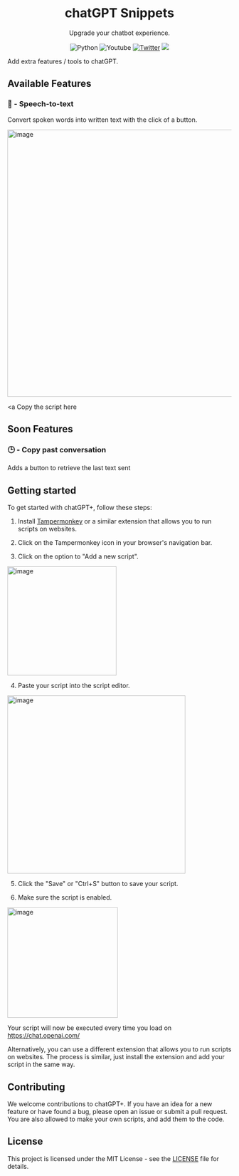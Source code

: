 <div align="center">
  <h1>chatGPT Snippets</h1>
  <p align="center"> Upgrade your chatbot experience. </p>
</div>

<p align="center">
    <a style="text-decoration:none" href="https://python.org">
        <img src="https://img.shields.io/badge/python-3670A0?style=for-the-badge&logo=python&logoColor=ffdd54" alt="Python" />
    </a>
     <a style="text-decoration:none" href="https://www.youtube.com/channel/UCbfGHhyeHpKXF5rl1cRfvbg">
        <img alt="Youtube" title="Youtube" src="https://img.shields.io/badge/-YouTube-red?style=for-the-badge&logo=youtube&logoColor=white"/></a>
  <a href="https://twitter.com/law_tutorials"><img alt="Twitter" title="Twitter" src="https://img.shields.io/badge/-Twitter-1DA1F2?style=for-the-badge&logo=twitter&logoColor=white"/></a>
  <a href="https://discord.gg/cPKc5B6Gnv" alt="Dev Pro Tips Discussion & Support Server">
    <img src="https://img.shields.io/discord/836621542917275668?color=7289DA&labelColor=4a64bd&logo=discord&logoColor=white&style=for-the-badge"/></a>
</p>


Add extra features / tools to chatGPT.

## Available Features

### 💬 - Speech-to-text

Convert spoken words into written text with the click of a button.

<img width="600" alt="image" src="https://s9.gifyu.com/images/te.gif">

<a Copy the script here


## Soon Features

### 🕒 - Copy past conversation
Adds a button to retrieve the last text sent

## Getting started

To get started with chatGPT+, follow these steps:

1. Install [Tampermonkey](https://www.tampermonkey.net/) or a similar extension that allows you to run scripts on websites.

2. Click on the Tampermonkey icon in your browser's navigation bar.

3. Click on the option to "Add a new script".
<img width="245" alt="image" src="https://user-images.githubusercontent.com/95545719/208895572-03607a4d-0a92-4a17-810d-04feb8255593.png">

4. Paste your script into the script editor.
<img width="400" alt="image" src="https://user-images.githubusercontent.com/95545719/208895280-8ef984c8-c447-46eb-b2cf-eebc1691952c.png">


5. Click the "Save" or "Ctrl+S" button to save your script.

6. Make sure the script is enabled.
<img width="248" alt="image" src="https://user-images.githubusercontent.com/95545719/208895466-32ebb824-e92e-4770-9e11-dd491cfd52ae.png">


Your script will now be executed every time you load on https://chat.openai.com/

Alternatively, you can use a different extension that allows you to run scripts on websites. The process is similar, just install the extension and add your script in the same way.


## Contributing

We welcome contributions to chatGPT+. If you have an idea for a new feature or have found a bug, please open an issue or submit a pull request.
You are also allowed to make your own scripts, and add them to the code.

## License

This project is licensed under the MIT License - see the [LICENSE](LICENSE) file for details.
